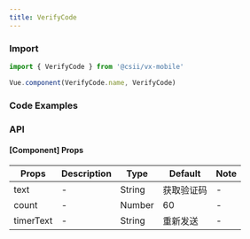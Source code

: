 ```yaml
---
title: VerifyCode
---
```


### Import

```javascript
import { VerifyCode } from '@csii/vx-mobile'

Vue.component(VerifyCode.name, VerifyCode)
```

### Code Examples
<!-- DEMO -->

### API

#### [Component] Props
|Props | Description | Type | Default | Note|
|----|-----|------|------|------|
|text|-|String|获取验证码|-|
|count|-|Number|60|-|
|timerText|-|String|重新发送|-|
